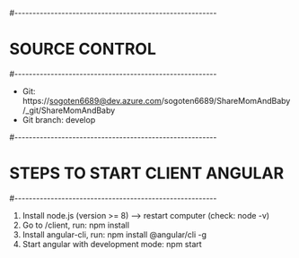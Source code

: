 #--------------------------------------------------------
# SOURCE CONTROL
#--------------------------------------------------------
+ Git: https://sogoten6689@dev.azure.com/sogoten6689/ShareMomAndBaby/_git/ShareMomAndBaby
+ Git branch: develop


#--------------------------------------------------------
# STEPS TO START CLIENT ANGULAR
#--------------------------------------------------------
1. Install node.js (version >= 8) --> restart computer (check: node -v)
2. Go to /client, run: npm install
3. Install angular-cli, run: npm install @angular/cli -g
4. Start angular with development mode: npm start